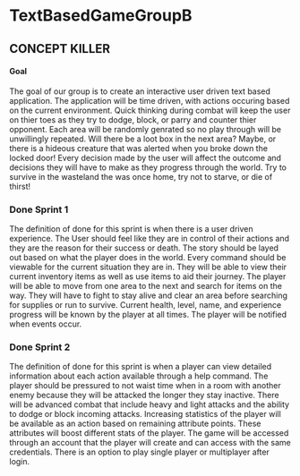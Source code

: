 # TextBasedGameGroupB

## CONCEPT KILLER

#### Goal 
  The goal of our group is to create an interactive user driven text based application. The application will be time driven, with actions 
occuring based on the current environment. Quick thinking during combat will keep the user on thier toes as they try to dodge, block, or parry and counter thier opponent. Each area will be randomly genrated so no play through will be unwillingly repeated. Will there be a loot box in the next area? Maybe, or there is a hideous creature that was alerted when you broke down the locked door! Every decision made by the user will affect the outcome and decisions they will have to make as they progress through the world. Try to survive in the wasteland the was once home, try not to starve, or die of thirst!

### Done Sprint 1
  The definition of done for this sprint is when there is a user driven experience. The User should feel like they are in control of their actions and they are the reason for their success or death. The story should be layed out based on what the player does in the world. Every command should be viewable for the current situation they are in. They will be able to view their current inventory items as well as use items to aid their journey. The player will be able to move from one area to the next and search for items on the way. They will have to fight to stay alive and clear an area before searching for supplies or run to survive. Current health, level, name, and experience progress will be known by the player at all times. The player will be notified when events occur.

### Done Sprint 2
  The definition of done for this sprint is when a player can view detailed information about each action available through a help command. The player should be pressured to not waist time when in a room with another enemy because they will be attacked the longer they stay inactive. There will be advanced combat that include heavy and light attacks and the ability to dodge or block incoming attacks. Increasing statistics of the player will be available as an action based on remaining attribute points. These attributes will boost different stats of the player. The game will be accessed through an account that the player will create and can access with the same credentials. There is an option to play single player or multiplayer after login. 
